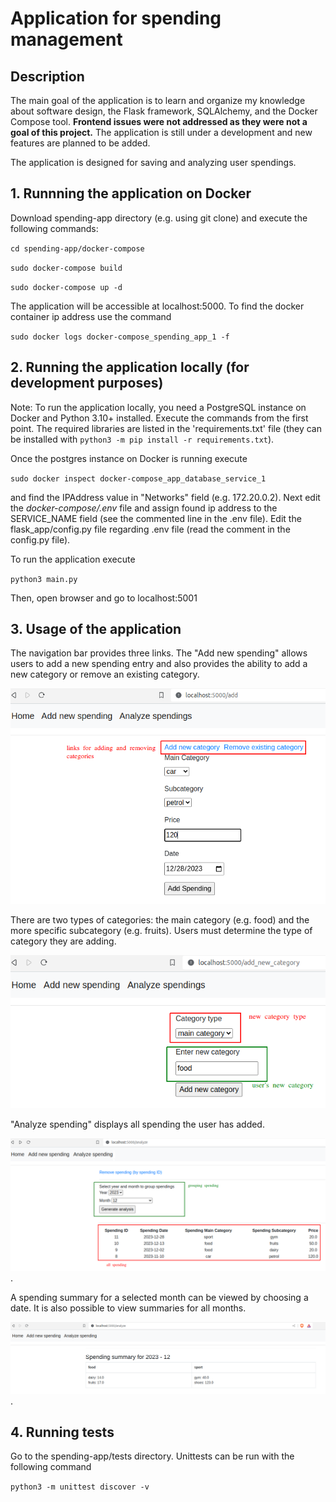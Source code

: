 # Application for spending management

## Description

The main goal of the application is to learn and organize my knowledge about software design, the Flask framework, SQLAlchemy, and the Docker Compose tool. __Frontend issues were not addressed as they were not a goal of this project.__ The application is still under a development and new features are planned to be added.

The application is designed for saving and analyzing user spendings.

## 1. Runnning the application on Docker

Download spending-app directory (e.g. using git clone) and execute the following commands:

`cd spending-app/docker-compose`

`sudo docker-compose build`

`sudo docker-compose up -d`

The application will be accessible at localhost:5000. To find the docker container ip address use the command 

`sudo docker logs docker-compose_spending_app_1 -f`


## 2. Running the application locally (for development purposes)

Note: To run the application locally, you need a PostgreSQL instance on Docker and Python 3.10+ installed. 
Execute the commands from the first point. The required libraries are listed in the 'requirements.txt' file (they can be installed with `python3 -m pip install -r requirements.txt`).

Once the postgres instance on Docker is running execute 

`sudo docker inspect docker-compose_app_database_service_1` 

and find the IPAddress value in "Networks" field (e.g. 172.20.0.2). Next edit the
*docker-compose/.env* file and assign found ip address to the SERVICE_NAME field (see the commented line in the .env file). Edit the flask_app/config.py file 
regarding .env file (read the comment in the config.py file).

To run the application execute

`python3 main.py` 

Then, open browser and go to localhost:5001

## 3. Usage of the application

The navigation bar provides three links. The "Add new spending" allows users to add a new spending entry and also provides the ability to add a new category or remove an existing category.

![alt text](https://raw.githubusercontent.com/wbonicki/spending_app/main/screens/adding_new_spending.png)

There are two types of categories: the main category (e.g. food) and the more specific subcategory (e.g. fruits). Users must determine the type of category they are adding.

![alt text](https://raw.githubusercontent.com/wbonicki/spending_app/main/screens/adding_new_category.png)

"Analyze spending" displays all spending the user has added.

![alt text](https://raw.githubusercontent.com/wbonicki/spending_app/main/screens/all_spendings.png).

A spending summary for a selected month can be viewed by choosing a date. It is also possible to view summaries for all months.

![alt text](https://raw.githubusercontent.com/wbonicki/spending_app/main/screens/grouped_spending.png).

## 4. Running tests

Go to the spending-app/tests directory. Unittests can be run with the following command 

`python3 -m unittest discover -v`



